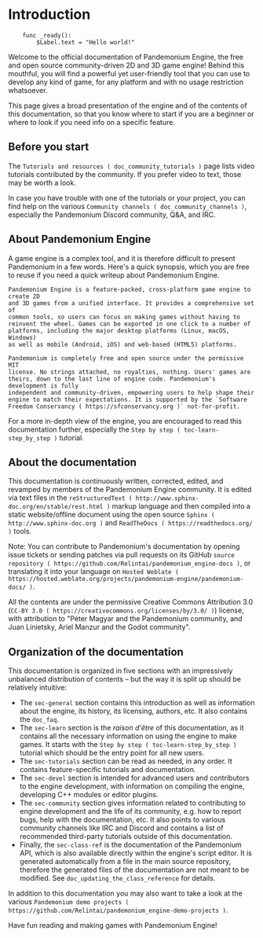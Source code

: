 

Introduction
============

```
    func _ready():
        $Label.text = "Hello world!"
```

Welcome to the official documentation of Pandemonium Engine, the free and open source
community-driven 2D and 3D game engine! Behind this mouthful, you will find a
powerful yet user-friendly tool that you can use to develop any kind of game,
for any platform and with no usage restriction whatsoever.

This page gives a broad presentation of the engine and of the contents
of this documentation, so that you know where to start if you are a beginner or
where to look if you need info on a specific feature.

Before you start
----------------

The `Tutorials and resources ( doc_community_tutorials )` page lists
video tutorials contributed by the community. If you prefer video to text,
those may be worth a look.

In case you have trouble with one of the tutorials or your project,
you can find help on the various `Community channels ( doc_community_channels )`,
especially the Pandemonium Discord community, Q&A, and IRC.

About Pandemonium Engine
------------------

A game engine is a complex tool, and it is therefore difficult to present Pandemonium
in a few words. Here's a quick synopsis, which you are free to reuse
if you need a quick writeup about Pandemonium Engine.

    Pandemonium Engine is a feature-packed, cross-platform game engine to create 2D
    and 3D games from a unified interface. It provides a comprehensive set of
    common tools, so users can focus on making games without having to
    reinvent the wheel. Games can be exported in one click to a number of
    platforms, including the major desktop platforms (Linux, macOS, Windows)
    as well as mobile (Android, iOS) and web-based (HTML5) platforms.

    Pandemonium is completely free and open source under the permissive MIT
    license. No strings attached, no royalties, nothing. Users' games are
    theirs, down to the last line of engine code. Pandemonium's development is fully
    independent and community-driven, empowering users to help shape their
    engine to match their expectations. It is supported by the `Software
    Freedom Conservancy ( https://sfconservancy.org )` not-for-profit.

For a more in-depth view of the engine, you are encouraged to read this
documentation further, especially the `Step by step
( toc-learn-step_by_step )` tutorial.

About the documentation
-----------------------

This documentation is continuously written, corrected, edited, and revamped by
members of the Pandemonium Engine community. It is edited via text files in the
`reStructuredText ( http://www.sphinx-doc.org/en/stable/rest.html )` markup
language and then compiled into a static website/offline document using the
open source `Sphinx ( http://www.sphinx-doc.org )` and `ReadTheDocs
( https://readthedocs.org/ )` tools.

Note:
 You can contribute to Pandemonium's documentation by opening issue tickets
          or sending patches via pull requests on its GitHub
          `source repository ( https://github.com/Relintai/pandemonium_engine-docs )`, or
          translating it into your language on `Hosted Weblate
          ( https://hosted.weblate.org/projects/pandemonium-engine/pandemonium-docs/ )`.

All the contents are under the permissive Creative Commons Attribution 3.0
(`CC-BY 3.0 ( https://creativecommons.org/licenses/by/3.0/ )`) license, with
attribution to "Péter Magyar and the Pandemonium community, and Juan Linietsky, Ariel Manzur and the Godot community".

Organization of the documentation
---------------------------------

This documentation is organized in five sections with an impressively
unbalanced distribution of contents – but the way it is split up should be
relatively intuitive:

- The `sec-general` section contains this introduction as well as
  information about the engine, its history, its licensing, authors, etc. It
  also contains the `doc_faq`.
- The `sec-learn` section is the *raison d'être* of this
  documentation, as it contains all the necessary information on using the
  engine to make games. It starts with the `Step by step
  ( toc-learn-step_by_step )` tutorial which should be the entry point for all
  new users.
- The `sec-tutorials` section can be read as needed,
  in any order. It contains feature-specific tutorials and documentation.
- The `sec-devel` section is intended for advanced users and contributors
  to the engine development, with information on compiling the engine,
  developing C++ modules or editor plugins.
- The `sec-community` section gives information related to contributing to
  engine development and the life of its community, e.g. how to report bugs,
  help with the documentation, etc. It also points to various community channels
  like IRC and Discord and contains a list of recommended third-party tutorials
  outside of this documentation.
- Finally, the `sec-class-ref` is the documentation of the Pandemonium API,
  which is also available directly within the engine's script editor. It is
  generated automatically from a file in the main source repository, therefore
  the generated files of the documentation are not meant to be modified. See
  `doc_updating_the_class_reference` for details.

In addition to this documentation you may also want to take a look at the
various `Pandemonium demo projects ( https://github.com/Relintai/pandemonium_engine-demo-projects )`.

Have fun reading and making games with Pandemonium Engine!
